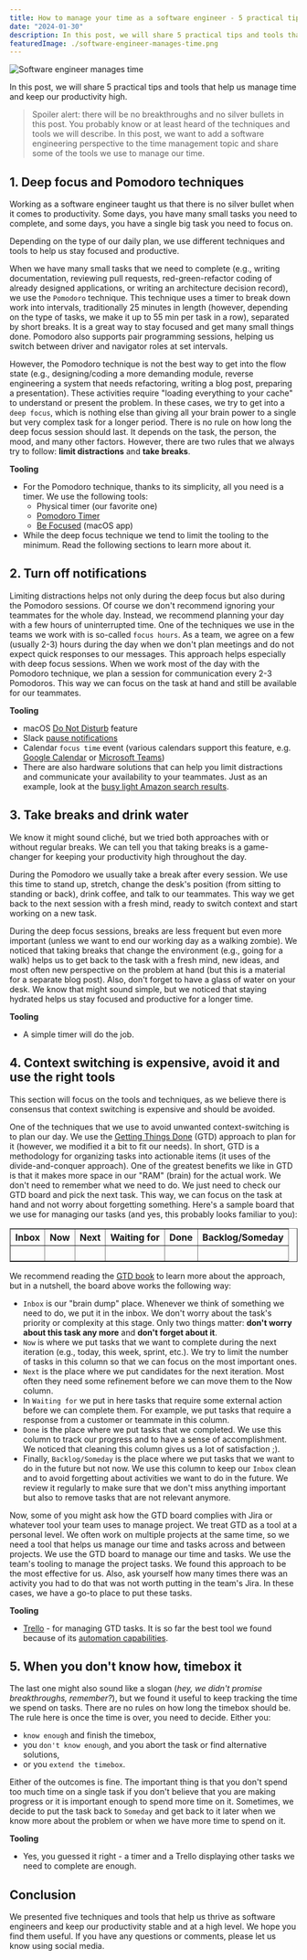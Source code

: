 ```yaml
---
title: How to manage your time as a software engineer - 5 practical tips and tools
date: "2024-01-30"
description: In this post, we will share 5 practical tips and tools that help us manage time and keep our productivity high.
featuredImage: ./software-engineer-manages-time.png
---
```


![Software engineer manages time](software-engineer-manages-time.png)

In this post, we will share 5 practical tips and tools that help us manage time and keep our productivity high. 

> Spoiler alert: there will be no breakthroughs and no silver bullets in this post. You probably know or at least heard of the techniques and tools we will describe. In this post, we want to add a software engineering perspective to the time management topic  and share some of the tools we use to manage our time.

## 1. Deep focus and Pomodoro techniques
Working as a software engineer taught us that there is no silver bullet when it comes to productivity. Some days, you have many small tasks you need to complete, and some days, you have a single big task you need to focus on.

Depending on the type of our daily plan, we use different techniques and tools to help us stay focused and productive.

When we have many small tasks that we need to complete (e.g., writing documentation, reviewing pull requests, red-green-refactor coding of already designed applications, or writing an architecture decision record), we use the `Pomodoro` technique. This technique uses a timer to break down work into intervals, traditionally 25 minutes in length (however, depending on the type of tasks, we make it up to 55 min per task in a row), separated by short breaks. It is a great way to stay focused and get many small things done. Pomodoro also supports pair programming sessions, helping us switch between driver and navigator roles at set intervals.

However, the Pomodoro technique is not the best way to get into the flow state (e.g., designing/coding a more demanding module, reverse engineering a system that needs refactoring, writing a blog post, preparing a presentation). These activities require "loading everything to your cache" to understand or present the problem. In these cases, we try to get into a `deep focus`, which is nothing else than giving all your brain power to a single but very complex task for a longer period. There is no rule on how long the deep focus session should last. It depends on the task, the person, the mood, and many other factors. However, there are two rules that we always try to follow: **limit distractions** and **take breaks**.

**Tooling**
- For the Pomodoro technique, thanks to its simplicity, all you need is a timer. We use the following tools:
   - Physical timer (our favorite one)
   - [Pomodoro Timer](https://pomofocus.io/)
   - [Be Focused](https://xwavesoft.com/be-focused-pro-for-iphone-ipad-mac-os-x.html) (macOS app)
- While the deep focus technique we tend to limit the tooling to the minimum. Read the following sections to learn more about it.

## 2. Turn off notifications
Limiting distractions helps not only during the deep focus but also during the Pomodoro sessions. Of course we don't recommend ignoring your teammates for the whole day. Instead, we recommend planning your day with a few hours of uninterrupted time. One of the techniques we use in the teams we work with is so-called `focus hours`. As a team, we agree on a few (usually 2-3) hours during the day when we don't plan meetings and do not expect quick responses to our messages. This approach helps especially with deep focus sessions. When we work most of the day with the Pomodoro technique, we plan a session for communication every 2-3 Pomodoros. This way we can focus on the task at hand and still be available for our teammates.

**Tooling**
- macOS [Do Not Disturb](https://support.apple.com/guide/mac-help/turn-a-focus-on-or-off-mchl999b7c1a/mac) feature
- Slack [pause notifications](https://slack.com/help/articles/214908388-Pause-notifications-with-Do-Not-Disturb)
- Calendar `focus time` event (various calendars support this feature, e.g. [Google Calendar](https://support.google.com/calendar/answer/11190973?hl=en&co=GENIE.Platform%3DDesktop) or [Microsoft Teams](https://answers.microsoft.com/en-us/msteams/forum/all/focus-time-microsoft/d095b0bf-f5ea-4301-89f6-c79c5db9d02e))
- There are also hardware solutions that can help you limit distractions and communicate your availability to your teammates. Just as an example, look at the [busy light Amazon search results](https://www.amazon.com/s?k=busy+light).

## 3. Take breaks and drink water
We know it might sound cliché, but we tried both approaches with or without regular breaks. We can tell you that taking breaks is a game-changer for keeping your productivity high throughout the day.

During the Pomodoro we usually take a break after every session. We use this time to stand up, stretch, change the desk's position (from sitting to standing or back), drink coffee, and talk to our teammates. This way we get back to the next session with a fresh mind, ready to switch context and start working on a new task.

During the deep focus sessions, breaks are less frequent but even more important (unless we want to end our working day as a walking zombie). We noticed that taking breaks that change the environment (e.g., going for a walk) helps us to get back to the task with a fresh mind, new ideas, and most often new perspective on the problem at hand (but this is a material for a separate blog post). Also, don't forget to have a glass of water on your desk. We know that might sound simple, but we noticed that staying hydrated helps us stay focused and productive for a longer time.

**Tooling**
- A simple timer will do the job.

## 4. Context switching is expensive, avoid it and use the right tools
This section will focus on the tools and techniques, as we believe there is consensus that context switching is expensive and should be avoided.

One of the techniques that we use to avoid unwanted context-switching is to plan our day. We use the [Getting Things Done](https://gettingthingsdone.com/) (GTD) approach to plan for it (however, we modified it a bit to fit our needs). In short, GTD is a methodology for organizing tasks into actionable items (it uses of the divide-and-conquer approach). One of the greatest benefits we like in GTD is that it makes more space in our "RAM" (brain) for the actual work. We don't need to remember what we need to do. We just need to check our GTD board and pick the next task. This way, we can focus on the task at hand and not worry about forgetting something. Here's a sample board that we use for managing our tasks (and yes, this probably looks familiar to you):

<table border="1">
  <tr>
    <th>Inbox</th>
    <th>Now</th>
    <th>Next</th>
    <th>Waiting for</th>
    <th>Done</th>
    <th>Backlog/Someday</th>
  </tr>
  <tr>
    <td>&nbsp;</td>
    <td></td>
    <td></td>
    <td></td>
    <td></td>
    <td></td>
  </tr>
</table>

We recommend reading the [GTD book](https://www.amazon.com/Getting-Things-Done-Stress-Free-Productivity/dp/0143126563) to learn more about the approach, but in a nutshell, the board above works the following way:
- `Inbox` is our "brain dump" place. Whenever we think of something we need to do, we put it in the inbox. We don't worry about the task's priority or complexity at this stage. Only two things matter: **don't worry about this task any more** and **don't forget about it**.
- `Now` is where we put tasks that we want to complete during the next iteration (e.g., today, this week, sprint, etc.). We try to limit the number of tasks in this column so that we can focus on the most important ones.
- `Next` is the place where we put candidates for the next iteration. Most often they need some refinement before we can move them to the Now column.
- In `Waiting for` we put in here tasks that require some external action before we can complete them. For example, we put tasks that require a response from a customer or teammate in this column.
- `Done` is the place where we put tasks that we completed. We use this column to track our progress and to have a sense of accomplishment. We noticed that cleaning this column gives us a lot of satisfaction ;).
- Finally, `Backlog/Someday` is the place where we put tasks that we want to do in the future but not now. We use this column to keep our `Inbox` clean and to avoid forgetting about activities we want to do in the future. We review it regularly to make sure that we don't miss anything important but also to remove tasks that are not relevant anymore.

Now, some of you might ask how the GTD board complies with Jira or whatever tool your team uses to manage project. We treat GTD as a tool at a personal level. We often work on multiple projects at the same time, so we need a tool that helps us manage our time and tasks across and between projects. We use the GTD board to manage our time and tasks. We use the team's tooling to manage the project tasks. We found this approach to be the most effective for us. Also, ask yourself how many times there was an activity you had to do that was not worth putting in the team's Jira. In these cases, we have a go-to place to put these tasks.

**Tooling**
- [Trello](https://trello.com/) - for managing GTD tasks. It is so far the best tool we found because of its [automation capabilities](https://trello.com/guide/automate-anything).


## 5. When you don't know how, timebox it
The last one might also sound like a slogan (_hey, we didn't promise breakthroughs, remember?_), but we found it useful to keep tracking the time we spend on tasks. There are no rules on how long the timebox should be. The rule here is once the time is over, you need to decide. Either you:
- `know enough` and finish the timebox,
- you `don't know enough`, and you abort the task or find alternative solutions,
- or you `extend the timebox`.

Either of the outcomes is fine. The important thing is that you don't spend too much time on a single task if you don't believe that you are making progress or it is important enough to spend more time on it. Sometimes, we decide to put the task back to `Someday` and get back to it later when we know more about the problem or when we have more time to spend on it.

**Tooling**
- Yes, you guessed it right - a timer and a Trello displaying other tasks we need to complete are enough.

## Conclusion
We presented five techniques and tools that help us thrive as software engineers and keep our productivity stable and at a high level. We hope you find them useful. If you have any questions or comments, please let us know using social media.
